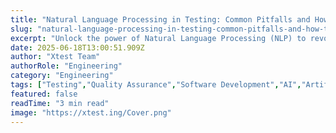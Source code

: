 ```yaml
---
title: "Natural Language Processing in Testing: Common Pitfalls and How to Avoid Them"
slug: "natural-language-processing-in-testing-common-pitfalls-and-how-to-avoid-them"
excerpt: "Unlock the power of Natural Language Processing (NLP) to revolutionize your testing processes! Dive into our in-depth analysis of how NLP is transforming testing methodologies, ensuring efficiency and accuracy. Dont miss this chance to stay ahead of the curve in the rapidly evolving tech world!"
date: 2025-06-18T13:00:51.909Z
author: "Xtest Team"
authorRole: "Engineering"
category: "Engineering"
tags: ["Testing","Quality Assurance","Software Development","AI","Artificial Intelligence"]
featured: false
readTime: "3 min read"
image: "https://xtest.ing/Cover.png"
---
```


